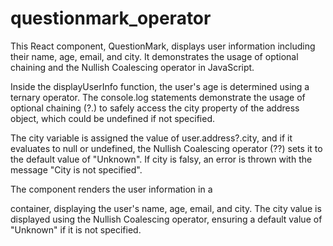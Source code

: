 # questionmark_operator

This React component, QuestionMark, displays user information including their name, age, email, and city. It demonstrates the usage of optional chaining and the Nullish Coalescing operator in JavaScript.

Inside the displayUserInfo function, the user's age is determined using a ternary operator. The console.log statements demonstrate the usage of optional chaining (?.) to safely access the city property of the address object, which could be undefined if not specified.

The city variable is assigned the value of user.address?.city, and if it evaluates to null or undefined, the Nullish Coalescing operator (??) sets it to the default value of "Unknown". If city is falsy, an error is thrown with the message "City is not specified".

The component renders the user information in a <div> container, displaying the user's name, age, email, and city. The city value is displayed using the Nullish Coalescing operator, ensuring a default value of "Unknown" if it is not specified.
